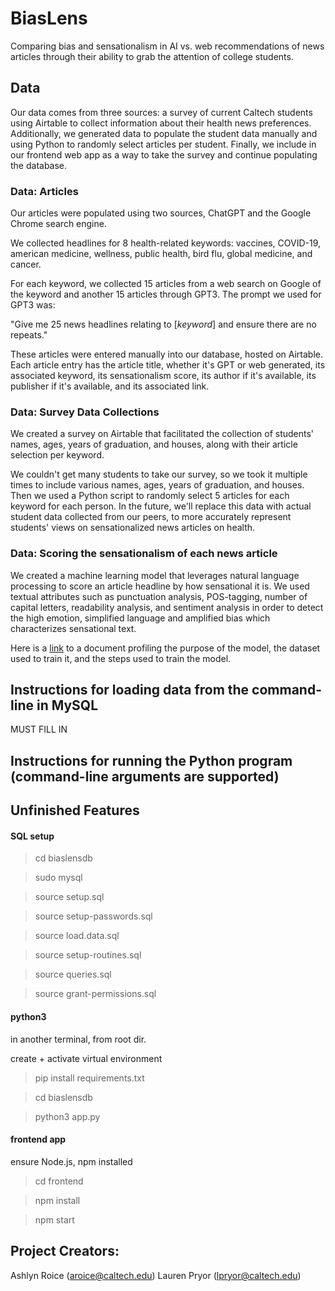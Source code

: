 # BiasLens
Comparing bias and sensationalism in AI vs. web recommendations of news articles through their ability to grab the attention of college students.

## Data
Our data comes from three sources: a survey of current Caltech students using Airtable to collect information about their health news preferences. Additionally, we generated data to populate the student data manually and using Python to randomly select articles per student. Finally, we include in our frontend web app as a way to take the survey and continue populating the database. 

### Data: Articles
Our articles were populated using two sources, ChatGPT and the Google Chrome search engine. 

We collected headlines for 8 health-related keywords: vaccines, COVID-19, american medicine, wellness,
public health, bird flu, global medicine, and cancer.

For each keyword, we collected 15 articles from a web search on Google of the keyword and another 15
articles through GPT3. The prompt we used for GPT3 was:


"Give me 25 news headlines relating to [*keyword*] and ensure there are no repeats."

These articles were entered manually into our database, hosted on Airtable. Each article entry has the
article title, whether it's GPT or web generated, its associated keyword, its sensationalism score, its author
if it's available, its publisher if it's available, and its associated link.

### Data: Survey Data Collections
We created a survey on Airtable that facilitated the collection of students' names, ages, years of graduation, and houses, along with their article selection per keyword. 

We couldn't get many students to take our survey, so we took it multiple times to include various names, ages, years of graduation, and houses. Then we used a Python script to randomly select 5 articles for each keyword for each person. In the future, we'll replace this data with actual student data collected from our peers, to more accurately represent students' views on sensationalized news articles on health.

### Data: Scoring the sensationalism of each news article
We created a machine learning model that leverages natural language processing to score an article headline by how sensational it is. We used textual attributes such as punctuation analysis, POS-tagging, number of capital letters, readability analysis, and sentiment analysis in order to detect the high emotion, simplified language and amplified bias which characterizes sensational text. 

Here is a [link](https://docs.google.com/document/d/17bnQoCprgO3J-0tloLNk-lFUbAVOV64RHb6NZpYktYI/edit?usp=sharing ) to a document profiling the purpose of the model, the dataset used to train it, and the steps used to train the model.

## Instructions for loading data from the command-line in MySQL
MUST FILL IN 

## Instructions for running the Python program (command-line arguments are supported)

## Unfinished Features







#### SQL setup

> cd biaslensdb

> sudo mysql

> source setup.sql

> source setup-passwords.sql

> source load.data.sql

> source setup-routines.sql

> source queries.sql 

> source grant-permissions.sql

#### python3
in another terminal, from root dir.

create + activate virtual environment

> pip install requirements.txt

> cd biaslensdb

> python3 app.py


#### frontend app
ensure Node.js, npm installed
> cd frontend

> npm install

> npm start

## Project Creators:
Ashlyn Roice (aroice@caltech.edu)
Lauren Pryor (lpryor@caltech.edu)